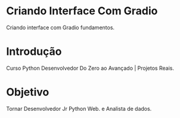 # Criando Interface Com Gradio

Criando interface com Gradio fundamentos.

# Introdução

Curso Python Desenvolvedor Do Zero
ao Avançado | Projetos Reais.

# Objetivo 
Tornar Desenvolvedor Jr Python Web.
e Analista de dados.

